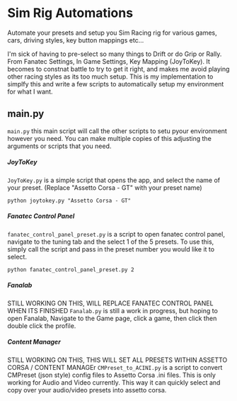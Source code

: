 # Sim Rig Automations

Automate your presets and setup you Sim Racing rig for various games, cars, driving styles, key button mappings etc...

I'm sick of having to pre-select so many things to Drift or do Grip or Rally.  From Fanatec Settings, In Game Settings, Key Mapping (JoyToKey).  It becomes to constnat battle to try to get it right, and makes me avoid playing other racing styles as its too much setup.  This is my implementation to simplfy this and write a few scripts to automatically setup my environment for what I want. 



## main.py
`main.py` this main script will call the other scripts to setu pyour environment however you need.  You can make multiple copies of this adjusting the arguments or scripts that you need. 



##### JoyToKey
`JoyToKey.py` is a simple script that opens the app, and select the name of your preset. (Replace "Assetto Corsa - GT" with your preset name)
```
python joytokey.py "Assetto Corsa - GT"
```



##### Fanatec Control Panel
`fanatec_control_panel_preset.py` is a script to open fanatec control panel, navigate to the tuning tab and the select 1 of the 5 presets. 
To use this, simply call the script and pass in the preset number you would like it to select. 
```
python fanatec_control_panel_preset.py 2
```

##### Fanalab
STILL WORKING ON THIS, WILL REPLACE FANATEC CONTROL PANEL WHEN ITS FINISHED
`Fanalab.py` is still a work in progress, but hoping to open Fanalab, Navigate to the Game page, click a game, then click then double click the profile. 

##### Content Manager
STILL WORKING ON THIS, THIS WILL SET ALL PRESETS WITHIN ASSETTO CORSA / CONTENT MANAGEr
`CMPreset_to_ACINI.py` is a script to convert CMPreset (json style) config files to Assetto Corsa .ini files. This is only working for Audio and Video currently.   This way it can quickly select and copy over your audio/video presets into assetto corsa. 



